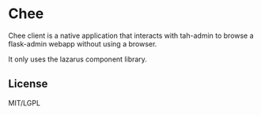 # Chee

Chee client is a native application that interacts with tah-admin to browse a flask-admin webapp without using a browser.

It only uses the lazarus component library.

## License

MIT/LGPL
